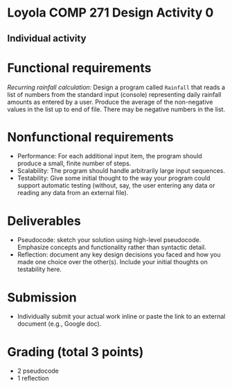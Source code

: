 # Loyola COMP 271 Design Activity 0

## Individual activity

# Functional requirements

*Recurring rainfall calculation:* Design a program called `Rainfall` that reads a list of numbers from the standard input (console) representing daily rainfall amounts as entered by a user. Produce the average of the non-negative values in the list up to end of file. There may be negative numbers in the list.

# Nonfunctional requirements

- Performance: For each additional input item, the program should produce a small, finite number of steps.
- Scalability: The program should handle arbitrarily large input sequences.
- Testability: Give some initial thought to the way your program could support automatic testing (without, say, the user entering any data or reading any data from an external file).

# Deliverables

- Pseudocode: sketch your solution using high-level pseudocode. Emphasize concepts and functionality rather than syntactic detail.
- Reflection: document any key design decisions you faced and how you made one choice over the other(s). Include your initial thoughts on testability here.

# Submission

- Individually submit your actual work inline or paste the link to an external document (e.g., Google doc).

# Grading (total 3 points)

- 2 pseudocode
- 1 reflection